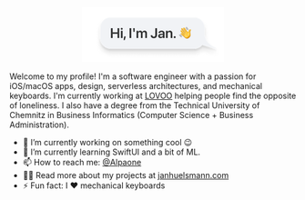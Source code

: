 <p align="center">
	<img src="branding@2x.png" width=250 />
</p>

Welcome to my profile! I'm a software engineer with a passion for iOS/macOS apps, design, serverless architectures, and mechanical keyboards. I'm currently working at [LOVOO](https://apps.apple.com/us/app/lovoo-dating-app-live-chat/id445338486) helping people find the opposite of loneliness. I also have a degree from the Technical University of Chemnitz in Business Informatics (Computer Science + Business Administration).

- 🔭 I’m currently working on something cool 😉
- 🌱 I’m currently learning SwiftUI and a bit of ML.
- 📫 How to reach me: [@Alpaone](https://twitter.com/Alpaone)
- 👨‍💻  Read more about my projects at [janhuelsmann.com](https://janhuelsmann.com)
- ⚡ Fun fact: I ❤️ mechanical keyboards

<!--
**thealpa/thealpa** is a ✨ _special_ ✨ repository because its `README.md` (this file) appears on your GitHub profile.

Here are some ideas to get you started:

- 🔭 I’m currently working on ...
- 🌱 I’m currently learning ...
- 👯 I’m looking to collaborate on ...
- 🤔 I’m looking for help with ...
- 💬 Ask me about ...
- 📫 How to reach me: ...
- 😄 Pronouns: ...
- ⚡ Fun fact: ...
-->
